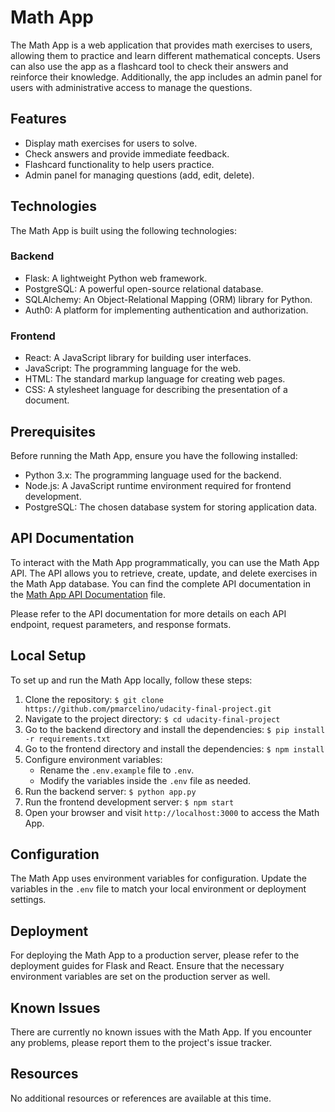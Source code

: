 # Math App

The Math App is a web application that provides math exercises to users, allowing them to practice and learn different mathematical concepts. Users can also use the app as a flashcard tool to check their answers and reinforce their knowledge. Additionally, the app includes an admin panel for users with administrative access to manage the questions.

## Features

- Display math exercises for users to solve.
- Check answers and provide immediate feedback.
- Flashcard functionality to help users practice.
- Admin panel for managing questions (add, edit, delete).

## Technologies

The Math App is built using the following technologies:

### Backend

- Flask: A lightweight Python web framework.
- PostgreSQL: A powerful open-source relational database.
- SQLAlchemy: An Object-Relational Mapping (ORM) library for Python.
- Auth0: A platform for implementing authentication and authorization.

### Frontend

- React: A JavaScript library for building user interfaces.
- JavaScript: The programming language for the web.
- HTML: The standard markup language for creating web pages.
- CSS: A stylesheet language for describing the presentation of a document.

## Prerequisites

Before running the Math App, ensure you have the following installed:

- Python 3.x: The programming language used for the backend.
- Node.js: A JavaScript runtime environment required for frontend development.
- PostgreSQL: The chosen database system for storing application data.
## API Documentation

To interact with the Math App programmatically, you can use the Math App API. The API allows you to retrieve, create, update, and delete exercises in the Math App database. You can find the complete API documentation in the [Math App API Documentation](./API.md) file.

Please refer to the API documentation for more details on each API endpoint, request parameters, and response formats.

## Local Setup

To set up and run the Math App locally, follow these steps:

1. Clone the repository: `$ git clone https://github.com/pmarcelino/udacity-final-project.git`
2. Navigate to the project directory: `$ cd udacity-final-project`
3. Go to the backend directory and install the dependencies: `$ pip install -r requirements.txt`
4. Go to the frontend directory and install the dependencies: `$ npm install`
5. Configure environment variables:
   - Rename the `.env.example` file to `.env`.
   - Modify the variables inside the `.env` file as needed.
6. Run the backend server: `$ python app.py`
7. Run the frontend development server: `$ npm start`
8. Open your browser and visit `http://localhost:3000` to access the Math App.

## Configuration

The Math App uses environment variables for configuration. Update the variables in the `.env` file to match your local environment or deployment settings.

## Deployment

For deploying the Math App to a production server, please refer to the deployment guides for Flask and React. Ensure that the necessary environment variables are set on the production server as well.

## Known Issues

There are currently no known issues with the Math App. If you encounter any problems, please report them to the project's issue tracker.

## Resources

No additional resources or references are available at this time.